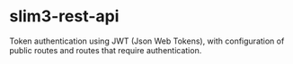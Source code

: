 # slim3-rest-api
Token authentication using JWT (Json Web Tokens), with configuration of public routes and routes that require authentication.

